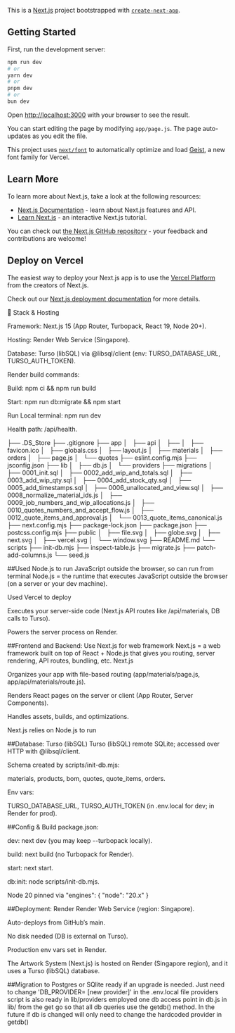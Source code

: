 This is a [Next.js](https://nextjs.org) project bootstrapped with [`create-next-app`](https://github.com/vercel/next.js/tree/canary/packages/create-next-app).

## Getting Started

First, run the development server:

```bash
npm run dev
# or
yarn dev
# or
pnpm dev
# or
bun dev
```

Open [http://localhost:3000](http://localhost:3000) with your browser to see the result.

You can start editing the page by modifying `app/page.js`. The page auto-updates as you edit the file.

This project uses [`next/font`](https://nextjs.org/docs/app/building-your-application/optimizing/fonts) to automatically optimize and load [Geist](https://vercel.com/font), a new font family for Vercel.

## Learn More

To learn more about Next.js, take a look at the following resources:

- [Next.js Documentation](https://nextjs.org/docs) - learn about Next.js features and API.
- [Learn Next.js](https://nextjs.org/learn) - an interactive Next.js tutorial.

You can check out [the Next.js GitHub repository](https://github.com/vercel/next.js) - your feedback and contributions are welcome!

## Deploy on Vercel

The easiest way to deploy your Next.js app is to use the [Vercel Platform](https://vercel.com/new?utm_medium=default-template&filter=next.js&utm_source=create-next-app&utm_campaign=create-next-app-readme) from the creators of Next.js.

Check out our [Next.js deployment documentation](https://nextjs.org/docs/app/building-your-application/deploying) for more details.



🔹 Stack & Hosting

Framework: Next.js 15 (App Router, Turbopack, React 19, Node 20+).

Hosting: Render Web Service (Singapore).

Database: Turso (libSQL) via @libsql/client (env: TURSO_DATABASE_URL, TURSO_AUTH_TOKEN).

Render build commands:

Build: npm ci && npm run build

Start: npm run db:migrate && npm start

Run Local terminal: npm run dev

Health path: /api/health.

├── .DS_Store
├── .gitignore
├── app
│   ├── api
│   ├── 
│   ├── favicon.ico
│   ├── globals.css
│   ├── layout.js
│   ├── materials
│   ├── orders
│   ├── page.js
│   └── quotes
├── eslint.config.mjs
├── jsconfig.json
├── lib
│   ├── db.js
│   └── providers
├── migrations
│   ├── 0001_init.sql
│   ├── 0002_add_wip_and_totals.sql
│   ├── 0003_add_wip_qty.sql
│   ├── 0004_add_stock_qty.sql
│   ├── 0005_add_timestamps.sql
│   ├── 0006_unallocated_and_view.sql
│   ├── 0008_normalize_material_ids.js
│   ├── 0009_job_numbers_and_wip_allocations.js
│   ├── 0010_quotes_numbers_and_accept_flow.js
│   ├── 0012_quote_items_and_approval.js
│   └── 0013_quote_items_canonical.js
├── next.config.mjs
├── package-lock.json
├── package.json
├── postcss.config.mjs
├── public
│   ├── file.svg
│   ├── globe.svg
│   ├── next.svg
│   ├── vercel.svg
│   └── window.svg
├── README.md
└── scripts
    ├── init-db.mjs
    ├── inspect-table.js
    ├── migrate.js
    ├── patch-add-columns.js
    └── seed.js



##Used Node.js to run JavaScript outside the browser, so can run from terminal
Node.js = the runtime that executes JavaScript outside the browser (on a server or your dev machine).

Used Vercel to deploy


Executes your server-side code (Next.js API routes like /api/materials, DB calls to Turso).

Powers the server process on Render.


##Frontend and Backend: Use Next.js for web framework 
Next.js = a web framework built on top of React + Node.js that gives you routing, server rendering, API routes, bundling, etc.
Next.js

Organizes your app with file-based routing (app/materials/page.js, app/api/materials/route.js).

Renders React pages on the server or client (App Router, Server Components).

Handles assets, builds, and optimizations.

Next.js relies on Node.js to run


##Database: Turso (libSQL)
Turso (libSQL) remote SQLite; accessed over HTTP with @libsql/client.

Schema created by scripts/init-db.mjs:

materials, products, bom, quotes, quote_items, orders.

Env vars:

TURSO_DATABASE_URL, TURSO_AUTH_TOKEN (in .env.local for dev; in Render for prod).

##Config & Build
package.json:

dev: next dev (you may keep --turbopack locally).

build: next build (no Turbopack for Render).

start: next start.

db:init: node scripts/init-db.mjs.

Node 20 pinned via "engines": { "node": "20.x" }


##Deployment: Render
Render Web Service (region: Singapore).

Auto-deploys from GitHub’s main.

No disk needed (DB is external on Turso).

Production env vars set in Render.

The Artwork System (Next.js) is hosted on Render (Singapore region), and it uses a Turso (libSQL) database.

##Migration to Postgres or SQlite ready if an upgrade is needed.
Just need to change 'DB_PROVIDER= [new provider]' in the .env.local file
providers script is also ready in lib/providers
employed one db access point in db.js in lib/ from the get go so that all db  queries use the getdb() method.
In the future if db is changed will only need to change the hardcoded provider in getdb()

